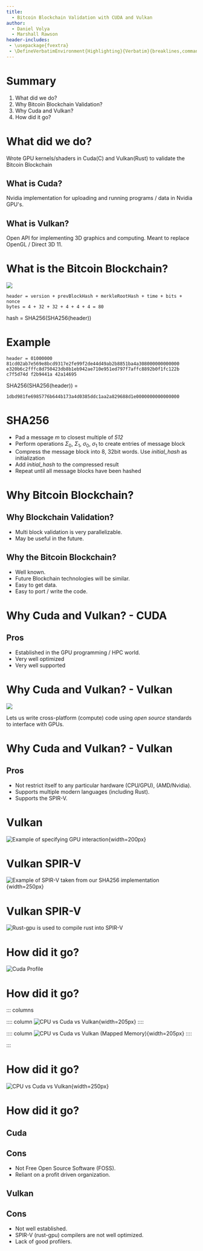 ```yaml
---
title:
  - Bitcoin Blockchain Validation with CUDA and Vulkan
author:
  - Daniel Volya
  - Marshall Rawson
header-includes:
 - \usepackage{fvextra}
 - \DefineVerbatimEnvironment{Highlighting}{Verbatim}{breaklines,commandchars=\\\{\}}
---
```


# Summary

1. What did we do?
2. Why Bitcoin Blockchain Validation?
3. Why Cuda and Vulkan?
4. How did it go?

# What did we do?

Wrote GPU kernels/shaders in Cuda(C) and Vulkan(Rust) to validate the Bitcoin Blockchain

## What is Cuda?

Nvidia implementation for uploading and running programs / data in Nvidia GPU's.

## What is Vulkan?

Open API for implementing 3D graphics and computing. Meant to replace OpenGL / Direct 3D 11.

# What is the Bitcoin Blockchain?

![](figs/blockchain.png)

```
header = version + prevBlockHash + merkleRootHash + time + bits + nonce
bytes = 4 + 32 + 32 + 4 + 4 + 4 = 80
```

hash = SHA256(SHA256(header))

# Example

```
header = 01000000 81cd02ab7e569e8bcd9317e2fe99f2de44d49ab2b8851ba4a308000000000000 e320b6c2fffc8d750423db8b1eb942ae710e951ed797f7affc8892b0f1fc122b c7f5d74d f2b9441a 42a14695
```

SHA256(SHA256(header)) = 

```
1dbd981fe6985776b644b173a4d0385ddc1aa2a829688d1e0000000000000000
```

# SHA256

- Pad a message *m* to closest multiple of *512*
- Perform operations $\Sigma_0$, $\Sigma_1$, $\sigma_0$, $\sigma_1$ to create entries of message block
- Compress the message block into 8, 32bit words. Use *initial_hash* as initialization
- Add *initial_hash* to the compressed result
- Repeat until all message blocks have been hashed

# Why Bitcoin Blockchain?

## Why Blockchain Validation?

* Multi block validation is very parallelizable.
* May be useful in the future.

## Why the Bitcoin Blockchain?
* Well known.
* Future Blockchain technologies will be similar.
* Easy to get data.
* Easy to port / write the code.

# Why Cuda and Vulkan? - CUDA

## Pros
* Established in the GPU programming / HPC world.
* Very well optimized
* Very well supported

# Why Cuda and Vulkan? - Vulkan

![](figs/vulkan.png)

Lets us write cross-platform (compute) code using *open source* standards to interface with GPUs.

# Why Cuda and Vulkan? - Vulkan

## Pros
* Not restrict itself to any particular hardware (CPU/GPU), (AMD/Nvidia).
* Supports multiple modern languages (including Rust).
* Supports the SPIR-V.



# Vulkan

![Example of specifying GPU interaction](figs/vulkan-spec.png){width=200px}

# Vulkan SPIR-V

![Example of SPIR-V taken from our SHA256 implementation](figs/vulkan-spirv.png){width=250px}

# Vulkan SPIR-V

![Rust-gpu is used to compile rust into SPIR-V](figs/vulkan-rust-gpu.png)



# How did it go?

![Cuda Profile](figs/prof.png)

# How did it go?
::: columns 

:::: column
![CPU vs Cuda vs Vulkan](figs/performance_plot.png){width=205px}
::::

:::: column
![CPU vs Cuda vs Vulkan (Mapped Memory)](figs/performance_plot_mapped_buffer.png){width=205px}
::::

:::

# How did it go?

![CPU vs Cuda vs Vulkan](figs/performance_plot_titan.png){width=250px} 

# How did it go?

## Cuda

## Cons
* Not Free Open Source Software (FOSS).
* Reliant on a profit driven organization.

## Vulkan

## Cons
* Not well established.
* SPIR-V (rust-gpu) compilers are not well optimized.
* Lack of good profilers.
